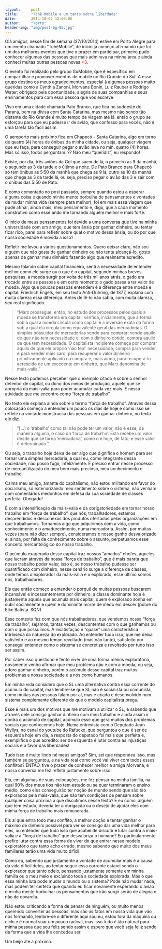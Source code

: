 ```yaml
---
layout:     post
title:      "Tchê Mobile e um tanto sobre liberdade"
date:       2014-10-02 12:00:00
author:     "Torto"
header-img: "img/post-bg-05.jpg"
---
```


<p>Olá amigos, nesse fim de semana (27/10/2014) estive em Porto Alegre para um evento chamado “TchêMobile”, de início já começo afirmando que foi um dos melhores eventos que tive o prazer em participar, primeiro pude conhecer algumas das pessoas que mais admirava na minha área e ainda conheci muitas outras pessoas novas <span style="color: red;"><3</span>.</p>

<p>O evento foi realizado pelo grupo GuMobile, que é específico em compartilhar e promover eventos de mobile no Rio Grande do Sul. A esse grupo destino os meus agradecimentos, especial à algumas pessoas muito queridas como a Cynthia Zanoni, Morvana Bonin, Luiz Rauber e Rodrigo Water; obrigado pela oportunidade, alegria de suas companhias e seus ensinamentos para com essa pessoa que vos escreve.</p>

<p>Vivo em uma cidade chamada Pato Branco, que fica no sudoeste do Paraná, bem na divisa com Santa Catarina, mas mesmo não sendo tão distante do Rio Grande é muito tempo de viagem até lá, então o grupo se esforçou para que eu pudesse ir de avião, que confesso para vocês, não é uma tarefa tão fácil assim.

<p>O aeroporto mais próximo fica em Chapecó - Santa Catarina, algo em torno de quatro (4) horas de ônibus da minha cidade, ou seja, qualquer viagem que eu faça, para conseguir pegar o avião leva no mín. quatro (4) horas. Mas só isso, todos perguntam..?? Não meu “queridiz”, eu respondo!</p>

<p>Existe, por dia, três aviões da Gol que saem de lá, o primeiro as 9 da manhã, o segundo as 3 da tarde e o último a noite. De Pato Branco para Chapecó só tem ônibus as 5:50 da manhã que chega as 9 lá, outro as 10 da manhã que chega as 3 da tarde lá, ou seja, preciso pegar o avião das 3 e sair com o ônibus das 5:50 de Pato.</p>

<p>E como comentado no post passado, sempre quando estou a esperar alguma coisa é quando minha mente borbulha de pensamentos e vontades de mudar minha vida (sempre para melhor), foi em mais essa viagem que pude afinar, ainda mais, meu pensamento e, digo, que a cada momento construtivo como esse ando me tornando alguém melhor e mais forte.</p>

<p>O início de meus pensamentos foi devido a uma conversa que tive na minha universidade com um amigo, que tem ânsia por ganhar dinheiro, ou tentar ficar rico, parei para refletir sobre qual o motivo dessa ânsia, ou do por que nossa sociedade é movida a isso?</p>

<p>Refletir me levou a vários questionamentos. Quero deixar claro, não sou alguém que não gosta de ganhar dinheiro ou não tenta alcançá-lo, gosto apenas de ganhar meu dinheiro fazendo algo que realmente acredito.</p>

<p>Mesmo falando sobre capital financeiro, senti a necessidade de entender melhor como ele surge ou o que é o capital, segundo minhas breves pesquisas, a moeda surgir por volta de três mil anos atrás, o gado era trocado entre as pessoas e em certo momento o gado passa a ter valor de moeda. Algo que poucas pessoas entendem é a diferença entre moeda e capital. Friedrich Engels, em seu texto Anti-Dühring, de 1877, explana com muita clareza essa diferença. Antes de lê-lo não sabia, com muita clareza, seu real significado.</p>

<blockquote>“Marx prossegue, então, no estudo dos processos pelos quais a moeda se transforma em capital; verifica, inicialmente, que a forma sob a qual a moeda circula como capital é a inversão exata da forma sob a qual ela circula como equivalente geral das mercadorias. O simples possuidor de mercadorias vende para comprar; vende aquilo de que não tem necessidade e, com o dinheiro obtido, compra aquilo de que tem necessidade. O capitalista incipiente começa por comprar aquilo de que ele próprio ‘não tem’ necessidade; compra para vender, e para vender mais caro, para recuperar o valor dinheiro primitivamente aplicado na compra e, mais ainda, para recuperá-lo acrescido de um excedente em dinheiro, que Marx denomina de mais-valia.”</blockquote>

<p>Nesse texto podemos perceber que o exemplo citado é sobre o senhor detentor de capital, ou dono dos meios de produção, aquele que se apropria da mais-valia para poder acumular cada vez mais. É nessa atividade que me encontro como “força de trabalho”.</p>

<p>No texto ele explana ainda sobre o termo “força de trabalho”. Através dessa colocação começo a entender um pouco os dias de hoje e como isso se reflete na vontade monstruosa das pessoas em ganhar dinheiro, no texto ele diz:</p>

<blockquote>“[...] o ‘trabalho’ como tal não pode ter um valor, não é esse, de maneira alguma, o caso da ‘força de trabalho’. Esta recebe um valor desde que se torna ‘mercadoria’, como o é hoje, de fato; e esse valor é determinado.”</blockquote>

<p>Ou seja, o trabalho hoje deixa de ser algo que dignifica o homem para ser tornar uma simples mercadoria, a qual eu, como integrante dessa sociedade, não posso fugir, infelizmente. É preciso entrar nesse processo de mercantilização do meu bem mais precioso, meu conhecimento e trabalho.</p>

<p>Calma meu amigo, amante do capitalismo, não estou militando em favor do socialismo, só exteriorizando meu sentimento sobre o sistema, não venham com comentários medonhos em defesa da sua sociedade de classes perfeita. Obrigado!</p>

<p>É com a intensificação da mais-valia e da obrigatoriedade em tornar nosso trabalho em “força de trabalho”, que nós, trabalhadores, estamos desprendidos e desconexos dos produtos ofertados pelas organizações em que trabalhamos. Tornamos algo que adquirimos com a vida, como conhecimento e o amadurecimento, numa mercadoria. Assim, por muitas vezes (para não dizer sempre), consideramos o nosso ganho desvalorizado e, ainda, por falta de conhecimento sobre o assunto, perpetuamos esse conceito mercantológico do nosso trabalho.</p>

<p>O acúmulo exagerado desse capital traz nossos “amados” chefes, aqueles que lucram através da nossa “força de trabalho”, que é mais barata que nosso trabalho poder valer, isso é, se nosso trabalho pudesse ser quantificado com dinheiro, nesse cenário surge a diferença de classes, onde temos o explorador da mais-valia e o explorado, esse último somos nós, trabalhadores.</p>

<p>Eis que então começo a entender o porquê de muitas pessoas buscarem incansável e incessantemente por dinheiro, a classe dominante hoje é justamente aquela que acumula mais capital, quem é explorado sonha em subir socialmente e quem é dominante morre de medo em descer (pobre do Eike Batista. SQN).</p>

<p>Esse contexto faz com que nós trabalhadores, que vendemos nossa “força de trabalho”, sejamos, tantas vezes, descontentes com o que ganhamos ou com o que possuímos. A insatisfação é “quase” uma característica intrínseca da natureza do explorado. Ao entender tudo isso, que me deixa satisfeito e ao mesmo tempo revoltado (mas não tanto), satisfeito por consegui entender como o sistema se concretiza e revoltado por tudo isso ser assim.

<p>Por saber isso questiono e tento viver de uma forma menos exploratória, novamente venho afirmar que meu problema não é com a moeda, ou seja, adoro ganhar dinheiro, porém o acúmulo desse capital traz muitos problemas a nossa sociedade e a nós como humanos.

<p>Em minha vida considero que o SL uma alternativa contra essa corrente do acúmulo do capital, mas lembre-se que SL não é socialista ou comunista, como muitas das pessoas falam por aí, mas é criado e desenvolvido num sistema complemente diferente do que o modelo capitalista prega.</p>

<p>Esse é mais um dos motivos que me motivam a utilizar o SL, é sabendo que através dele consigo ganhar dinheiro com meu trabalho e ainda assim ir contra o acúmulo de capital, acúmulo esse que gera muitos dos problemas sociais que conhecemos hoje. Numa entrevista com o Deputado Jean Wyllys, no canal do youtube do Rafucko, que perguntou o que é ser de esquerda hoje em dia, a resposta do deputado foi mais que perfeita e, exemplifica o que acredito: ser de esquerda é lutar contra as injustiças sociais e a favor das liberdades!

<p>Tudo isso é muito lindo né meus amigos? Sim, sei que respondeu isso, mas também se perguntou, e na vida real como você vai viver com todos esses conflitos? ENTÃO, tive o prazer de conhecer melhor a amiga Morvana, e nossa conversa me fez refletir justamente sobre isso.</p>

<p>Ela, em algumas de suas colocações, me fez pensar na minha família, na qual 90% dos meus tios não tem estudo ou se quer terminaram o ensino médio, como eles conseguirão ter noção de mundo sendo que são tão explorados pela mais-valia, que não tem condições de pensam sobre qualquer coisa próxima a que discutimos nesse texto? E eu como, alguém que tem estudo, deveria ter a obrigação ou o desejo de ajudar eles com minha força de trabalho mais remunerada.</p>

<p>Eis aí que entra todo meu conflito, a melhor opção é tentar ganhar o máximo de dinheiro possível para ver se consigo dar uma vida melhor para eles, ou entender que tudo isso que acabei de discutir é lutar contra a mais-valia e a “força de trabalho” que desvaloriza o humano? Eu particularmente prefiro lutar contra essa forma de viver do que entrar nesse modelo exploratório que tanto acho errado, mesmo sabendo que muito dos meus familiares terão uma vida muito difícil.</p>

<p>Como eu, sabendo que justamente a vontade de acumular mais é a causa da vida difícil deles, ao tentar seguir essa corrente estarei sendo o explorador que tanto odeio, pensando justamente somente em minha família ou o meu meio e excluindo toda a sociedade explorada. Mas o que essa minha luta pode mudar o mundo ou o sistema? Pode não mudar nada, mas podem ter certeza que quando eu ficar novamente esperando o avião e minha mente borbulhar os pensamentos que irão surgir serão de alegria e não de covardia.</p>

<p>Não estou criticando a forma de pensar de ninguém, ou muito menos querendo converter as pessoas, mas são os fatos em nossa vida que vão nos formando, lembre-se o diferente aqui sou eu, estou fora da maquina ou ciclo e é normal soar um pouco radical, mas isso tudo é tão natural para minha pessoa que sou feliz sendo assim e espero que você seja feliz sendo da forma que a vida lhe concedeu ser.</p>

<p>Um beijo até a próxima.</p>